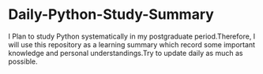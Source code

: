 # Daily-Python-Study-Summary
I Plan to study Python systematically in my postgraduate period.Therefore, I will use this repository as a learning summary which record some important knowledge and personal understandings.Try to update daily as much as possible.
